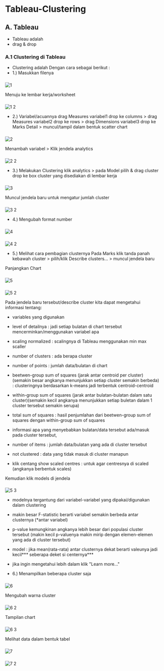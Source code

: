 # Tableau-Clustering

## A. Tableau 
- Tableau adalah
- drag & drop

### A.1 Clustering di Tableau
- Clustering adalah
Dengan cara sebagai berikut :
- 1.) Masukkan filenya

###
![1](https://user-images.githubusercontent.com/86678205/157829027-b4c3e7f9-df6c-4a16-8c7c-13f5794fa726.PNG)

Menuju ke lembar kerja/worksheet

###
![1 2](https://user-images.githubusercontent.com/86678205/157829137-a407ee1f-9534-4e6b-8c0c-a983999f21e9.PNG)

- 2.) Variabel/acuannya 
drag Measures variabel1 drop ke columns > drag Measures variabel2 drop ke rows > drag Dimensions variabel3 drop ke Marks Detail > muncul/tampil dalam bentuk scatter chart

###
![2](https://user-images.githubusercontent.com/86678205/157829482-d2c18ffc-2732-4581-a11b-c2c85abd1dd6.PNG)

Menambah variabel > Klik jendela analytics
###
![2 2](https://user-images.githubusercontent.com/86678205/157829648-f663d72c-cd3d-40b6-8386-927877977471.PNG)

- 3.) Melakukan Clustering
klik analytics > pada Model pilih & drag cluster drop ke box cluster yang disediakan di lembar kerja

###
![3](https://user-images.githubusercontent.com/86678205/157829797-29593554-851a-45a3-9bab-25099e304b42.PNG)

Muncul jendela baru untuk mengatur jumlah cluster

###
![3 2](https://user-images.githubusercontent.com/86678205/157829907-eaa83d29-0d96-40d4-8b6c-f1ca6d3b2cee.PNG)

- 4.) Mengubah format number 

###
![4](https://user-images.githubusercontent.com/86678205/157830166-6258365c-8aa2-4d5e-bfa9-2b6c44a370fd.PNG)

###
![4 2](https://user-images.githubusercontent.com/86678205/157830202-8342aec7-0713-472b-a9db-d5eeb1119df5.PNG)

- 5.) Melihat cara pembagian clusternya 
Pada Marks klik tanda panah kebawah cluster > pilih/klik Describe clusters... > muncul jendela baru

Panjangkan Chart 
###
![5](https://user-images.githubusercontent.com/86678205/157830335-699288b4-4725-4444-96e6-6e21426366b9.PNG)

###
![5 2](https://user-images.githubusercontent.com/86678205/157830357-e92098ea-6c03-4f85-9af4-095c58530158.PNG)

Pada jendela baru tersebut/describe cluster kita dapat mengetahui informasi tentang:
- variables yang digunakan
- level of detailnya   : jadi setiap bulatan di chart tersebut mencerminkan/menggunakan variabel apa
- scaling normalized   : scalingnya di Tableau menggunakan min max scaller 

- number of clusters     : ada berapa cluster
- number of points       : jumlah data/bulatan di chart
- beetwen-group sum of squares (jarak antar centroid per cluster)(semakin besar angkanya menunjukkan setiap cluster semakin berbeda) : clusteringnya berdasarkan k-means jadi terbentuk centroid-centroid
- within-group sum of squares (jarak antar bulatan-bulatan dalam satu cluster)(semakin kecil angkanya menunjukkan setiap buletan dalam 1 cluster tersebut semakin serupa)
- total sum of squares : hasil penjumlahan dari beetwen-group sum of squares dengan within-group sum of squares

- informasi apa yang menyebabkan bulatan/data tersebut ada/masuk pada cluster tersebut, 
- number of items : jumlah data/bulatan yang ada di cluster tersebut
- not clustered : data yang tidak masuk di cluster manapun 
- klik centang show scaled centres : untuk agar centresnya di scaled (angkanya berbentuk scales)

Kemudian klik models di jendela

###
![5 3](https://user-images.githubusercontent.com/86678205/157830412-88e28392-ae35-4379-bc9e-b558fdf65698.PNG)

- modelnya tergantung dari variabel-variabel yang dipakai/digunakan dalam clustering 
- makin besar F-statistic berarti variabel semakin berbeda antar clusternya  (*antar variabel)
- p-value kemungkinan angkanya lebih besar dari populasi cluster tersebut (makin kecil p-valuenya makin mirip dengan elemen-elemen yang ada di cluster tersebut) 
- model : jika mean(rata-rata) antar clusternya dekat berarti valeunya jadi kecil*** seberapa deket si centernya*** 
- jika ingin mengetahui lebih dalam klik "Learn more..."

- 6.) Menampilkan beberapa cluster saja

###
![6](https://user-images.githubusercontent.com/86678205/157830495-2b054eb7-8b2a-494e-8229-57d2d58e0f8b.PNG)

Mengubah warna cluster

###
![6 2](https://user-images.githubusercontent.com/86678205/157830530-7434c1d8-4d52-4069-8b94-bae01295acad.PNG)

Tampilan chart
###
![6 3](https://user-images.githubusercontent.com/86678205/157830576-358a74df-f696-497a-9aa8-92709f3c7967.PNG)

Melihat data dalam bentuk tabel

###
![7](https://user-images.githubusercontent.com/86678205/157830921-31d1a53d-fa49-4b4a-93a9-92e2e5e16f3f.PNG)

###
![7 2](https://user-images.githubusercontent.com/86678205/157830946-14876484-427a-459f-ae1d-775c233b735b.PNG)


